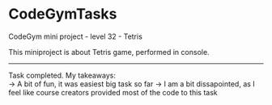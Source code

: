 # CodeGymTasks

 CodeGym mini project - level 32 - Tetris
 
 This miniproject is about Tetris game, performed in console. 

__________________________________________________________
Task completed. My takeaways: <br>
-> A bit of fun, it was easiest big task so far
-> I am a bit dissapointed, as I feel like course creators provided most of the code to this task
